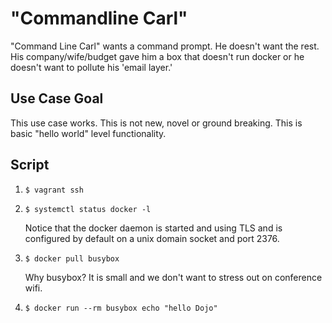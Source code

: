 # "Commandline Carl"

"Command Line Carl" wants a command prompt.  He doesn't want the rest.
His company/wife/budget gave him a box that doesn't run docker or he
doesn't want to pollute his 'email layer.'

## Use Case Goal

This use case works.  This is not new, novel or ground breaking.  This is
basic "hello world" level functionality.

## Script

1. `$ vagrant ssh`

2. `$ systemctl status docker -l`

    Notice that the docker daemon is started and using TLS and is
    configured by default on a unix domain socket and port 2376.

3. `$ docker pull busybox`

    Why busybox?  It is small and we don't want to stress out on
    conference wifi.

4. `$ docker run --rm busybox echo "hello Dojo"`
